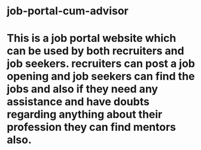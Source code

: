 # job-portal-cum-advisor
# This is a job portal website which can be used by  both recruiters and job seekers. recruiters can post a job opening and job seekers can find the jobs and also if they need any assistance and have doubts regarding anything about their profession they can find mentors also.
